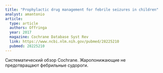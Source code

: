 ```yaml
---
title: "Prophylactic drug management for febrile seizures in children"
analyst: amantonio
article:
  type: article
  authors: Offringa
  year: 2017
  magazine: Cochrane Database Syst Rev
  link: https://www.ncbi.nlm.nih.gov/pubmed/28225210
  pubmed: 28225210
---
```


Систематический обзор Cochrane. Жаропонижающие не предотвращают фебрильные судороги.
